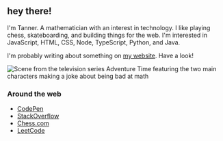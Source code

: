 ## hey there!

I'm Tanner. A mathematician with an interest in technology. I like playing chess, skateboarding, and building things for the web. I'm interested in JavaScript, HTML, CSS, Node, TypeScript, Python, and Java.

I'm probably writing about something on [my website](https://tannerdolby.com). Have a look!

![Scene from the television series Adventure Time featuring the two main characters making a joke about being bad at math](https://user-images.githubusercontent.com/48612525/168717551-f349325f-d640-4b1a-bb58-87960fb97237.png)

### Around the web
- [CodePen][codepen]
- [StackOverflow][stackoverflow]
- [Chess.com][chess]
- [LeetCode][leetcode]

[leetcode]: https://leetcode.com/gnaare/
[codepen]: https://codepen.io/tannerdolby
[stackoverflow]: https://stackoverflow.com/users/11389581/tanner-dolby
[chess]: https://www.chess.com/member/tannerdolby
